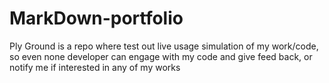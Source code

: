 # MarkDown-portfolio
Ply Ground is a repo where test out live usage simulation of my work/code, so even none developer can engage with my code and give feed back, or notify me if interested in any of my works
